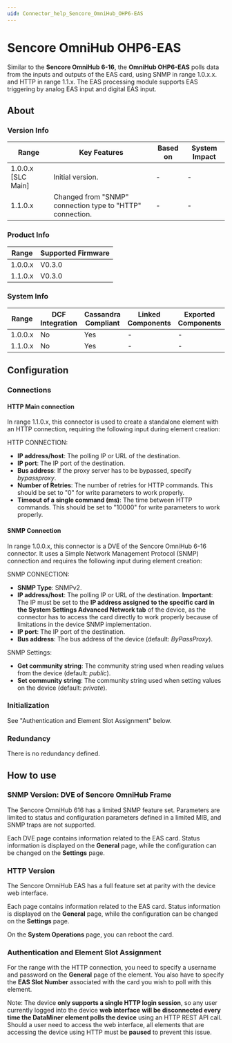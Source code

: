 ```yaml
---
uid: Connector_help_Sencore_OmniHub_OHP6-EAS
---
```


# Sencore OmniHub OHP6-EAS

Similar to the **Sencore OmniHub 6-16**, the **OmniHub OHP6-EAS** polls data from the inputs and outputs of the EAS card, using SNMP in range 1.0.x.x. and HTTP in range 1.1.x. The EAS processing module supports EAS triggering by analog EAS input and digital EAS input.

## About

### Version Info

| **Range**            | **Key Features**                                          | **Based on** | **System Impact** |
|----------------------|-----------------------------------------------------------|--------------|-------------------|
| 1.0.0.x \[SLC Main\] | Initial version.                                          | \-           | \-                |
| 1.1.0.x              | Changed from "SNMP" connection type to "HTTP" connection. | \-           | \-                |

### Product Info

| **Range** | **Supported Firmware** |
|-----------|------------------------|
| 1.0.0.x   | V0.3.0                 |
| 1.1.0.x   | V0.3.0                 |

### System Info

| **Range** | **DCF Integration** | **Cassandra Compliant** | **Linked Components** | **Exported Components** |
|-----------|---------------------|-------------------------|-----------------------|-------------------------|
| 1.0.0.x   | No                  | Yes                     | \-                    | \-                      |
| 1.1.0.x   | No                  | Yes                     | \-                    | \-                      |

## Configuration

### Connections

#### HTTP Main connection

In range 1.1.0.x, this connector is used to create a standalone element with an HTTP connection, requiring the following input during element creation:

HTTP CONNECTION:

- **IP address/host**: The polling IP or URL of the destination.
- **IP port**: The IP port of the destination.
- **Bus address**: If the proxy server has to be bypassed, specify *bypassproxy*.
- **Number of Retries**: The number of retries for HTTP commands. This should be set to "0" for write parameters to work properly.
- **Timeout of a single command (ms)**: The time between HTTP commands. This should be set to "10000" for write parameters to work properly.

#### SNMP Connection

In range 1.0.0.x, this connector is a DVE of the Sencore OmniHub 6-16 connector. It uses a Simple Network Management Protocol (SNMP) connection and requires the following input during element creation:

SNMP CONNECTION:

- **SNMP Type**: SNMPv2.
- **IP address/host**: The polling IP or URL of the destination. **Important**: The IP must be set to the **IP address assigned to the specific card in the System Settings Advanced Network tab** of the device, as the connector has to access the card directly to work properly because of limitations in the device SNMP implementation.
- **IP port**: The IP port of the destination.
- **Bus address**: The bus address of the device (default: *ByPassProxy*).

SNMP Settings:

- **Get community string**: The community string used when reading values from the device (default: *public*).
- **Set community string**: The community string used when setting values on the device (default: *private*).

### Initialization

See "Authentication and Element Slot Assignment" below.

### Redundancy

There is no redundancy defined.

## How to use

### SNMP Version: DVE of Sencore OmniHub Frame

The Sencore OmniHub 616 has a limited SNMP feature set. Parameters are limited to status and configuration parameters defined in a limited MIB, and SNMP traps are not supported.

Each DVE page contains information related to the EAS card. Status information is displayed on the **General** page, while the configuration can be changed on the **Settings** page.

### HTTP Version

The Sencore OmniHub EAS has a full feature set at parity with the device web interface.

Each page contains information related to the EAS card. Status information is displayed on the **General** page, while the configuration can be changed on the **Settings** page.

On the **System Operations** page, you can reboot the card.

### Authentication and Element Slot Assignment

For the range with the HTTP connection, you need to specify a username and password on the **General** page of the element. You also have to specify the **EAS Slot Number** associated with the card you wish to poll with this element.

Note: The device **only supports a single HTTP login session**, so any user currently logged into the device **web interface** **will be disconnected every time the DataMiner element polls the device** using an HTTP REST API call. Should a user need to access the web interface, all elements that are accessing the device using HTTP must be **paused** to prevent this issue.
